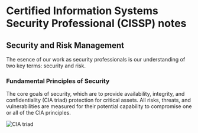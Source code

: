 # Certified Information Systems Security Professional (CISSP) notes

## Security and Risk Management
The esence of our work as security professionals is our understanding of two key terms: security and risk.

### Fundamental Principles of Security
The core goals of security, which are to provide availability, integrity, and confidentiality (CIA triad) protection for critical assets. All risks, threats, and vulnerabilities are measured for their potential capability to compromise one or all of the CIA principles.

![CIA triad](https://raw.githubusercontent.com/halenai/cissp-notes/master/images/CIA_triad.jpg)
